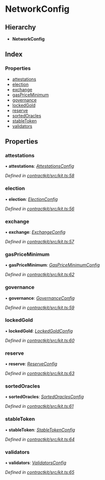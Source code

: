# NetworkConfig

## Hierarchy

* **NetworkConfig**

## Index

### Properties

* [attestations](../interfaces/_kit_.networkconfig.md#attestations)
* [election](../interfaces/_kit_.networkconfig.md#election)
* [exchange](../interfaces/_kit_.networkconfig.md#exchange)
* [gasPriceMinimum](../interfaces/_kit_.networkconfig.md#gaspriceminimum)
* [governance](../interfaces/_kit_.networkconfig.md#governance)
* [lockedGold](../interfaces/_kit_.networkconfig.md#lockedgold)
* [reserve](../interfaces/_kit_.networkconfig.md#reserve)
* [sortedOracles](../interfaces/_kit_.networkconfig.md#sortedoracles)
* [stableToken](../interfaces/_kit_.networkconfig.md#stabletoken)
* [validators](../interfaces/_kit_.networkconfig.md#validators)

## Properties

### attestations

• **attestations**: [_AttestationsConfig_](../interfaces/_wrappers_attestations_.attestationsconfig.md)

_Defined in_ [_contractkit/src/kit.ts:58_](https://github.com/celo-org/celo-monorepo/blob/master/packages/contractkit/src/kit.ts#L58)

### election

• **election**: [_ElectionConfig_](../interfaces/_wrappers_election_.electionconfig.md)

_Defined in_ [_contractkit/src/kit.ts:56_](https://github.com/celo-org/celo-monorepo/blob/master/packages/contractkit/src/kit.ts#L56)

### exchange

• **exchange**: [_ExchangeConfig_](../interfaces/_wrappers_exchange_.exchangeconfig.md)

_Defined in_ [_contractkit/src/kit.ts:57_](https://github.com/celo-org/celo-monorepo/blob/master/packages/contractkit/src/kit.ts#L57)

### gasPriceMinimum

• **gasPriceMinimum**: [_GasPriceMinimumConfig_](../interfaces/_wrappers_gaspriceminimum_.gaspriceminimumconfig.md)

_Defined in_ [_contractkit/src/kit.ts:62_](https://github.com/celo-org/celo-monorepo/blob/master/packages/contractkit/src/kit.ts#L62)

### governance

• **governance**: [_GovernanceConfig_](../interfaces/_wrappers_governance_.governanceconfig.md)

_Defined in_ [_contractkit/src/kit.ts:59_](https://github.com/celo-org/celo-monorepo/blob/master/packages/contractkit/src/kit.ts#L59)

### lockedGold

• **lockedGold**: [_LockedGoldConfig_](../interfaces/_wrappers_lockedgold_.lockedgoldconfig.md)

_Defined in_ [_contractkit/src/kit.ts:60_](https://github.com/celo-org/celo-monorepo/blob/master/packages/contractkit/src/kit.ts#L60)

### reserve

• **reserve**: [_ReserveConfig_](../interfaces/_wrappers_reserve_.reserveconfig.md)

_Defined in_ [_contractkit/src/kit.ts:63_](https://github.com/celo-org/celo-monorepo/blob/master/packages/contractkit/src/kit.ts#L63)

### sortedOracles

• **sortedOracles**: [_SortedOraclesConfig_](../interfaces/_wrappers_sortedoracles_.sortedoraclesconfig.md)

_Defined in_ [_contractkit/src/kit.ts:61_](https://github.com/celo-org/celo-monorepo/blob/master/packages/contractkit/src/kit.ts#L61)

### stableToken

• **stableToken**: [_StableTokenConfig_](../interfaces/_wrappers_stabletokenwrapper_.stabletokenconfig.md)

_Defined in_ [_contractkit/src/kit.ts:64_](https://github.com/celo-org/celo-monorepo/blob/master/packages/contractkit/src/kit.ts#L64)

### validators

• **validators**: [_ValidatorsConfig_](../interfaces/_wrappers_validators_.validatorsconfig.md)

_Defined in_ [_contractkit/src/kit.ts:65_](https://github.com/celo-org/celo-monorepo/blob/master/packages/contractkit/src/kit.ts#L65)

